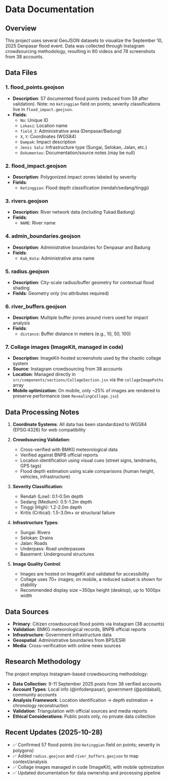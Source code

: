 # Data Documentation

## Overview
This project uses several GeoJSON datasets to visualize the September 10, 2025 Denpasar flood event. Data was collected through Instagram crowdsourcing methodology, resulting in 80 videos and 78 screenshots from 38 accounts.

## Data Files

### 1. flood_points.geojson
- **Description**: 57 documented flood points (reduced from 59 after validation). Note: no `Ketinggian` field on points; severity classifications live in `flood_impact.geojson`.
- **Fields**:
  - `No`: Unique ID
  - `Lokasi`: Location name
  - `field_3`: Administrative area (Denpasar/Badung)
  - `X`, `Y`: Coordinates (WGS84)
  - `Dampak`: Impact description
  - `Jenis Salu`: Infrastructure type (Sungai, Selokan, Jalan, etc.)
  - `Dokumentas`: Documentation/source notes (may be null)

### 2. flood_impact.geojson
- **Description**: Polygonized impact zones labeled by severity
- **Fields**:
  - `Ketinggian`: Flood depth classification (rendah/sedang/tinggi)

### 3. rivers.geojson
- **Description**: River network data (including Tukad Badung)
- **Fields**:
  - `NAME`: River name

### 4. admin_boundaries.geojson
- **Description**: Administrative boundaries for Denpasar and Badung
- **Fields**:
  - `Kab_Kota`: Administrative area name

### 5. radius.geojson
- **Description**: City-scale radius/buffer geometry for contextual flood shading
- **Fields**: Geometry only (no attributes required)

### 6. river_buffers.geojson
- **Description**: Multiple buffer zones around rivers used for impact analysis
- **Fields**:
  - `distance`: Buffer distance in meters (e.g., 10, 50, 100)

### 7. Collage images (ImageKit, managed in code)
- **Description**: ImageKit-hosted screenshots used by the chaotic collage system
- **Source**: Instagram crowdsourcing from 38 accounts
- **Location**: Managed directly in `src/components/sections/CollageSection.jsx` via the `collageImagePaths` array
- **Mobile optimization**: On mobile, only ~25% of images are rendered to preserve performance (see `RevealingCollage.jsx`)

## Data Processing Notes

1. **Coordinate Systems**: All data has been standardized to WGS84 (EPSG:4326) for web compatibility

2. **Crowdsourcing Validation**:
   - Cross-verified with BMKG meteorological data
   - Verified against BNPB official reports
   - Location identification using visual cues (street signs, landmarks, GPS tags)
   - Flood depth estimation using scale comparisons (human height, vehicles, infrastructure)

3. **Severity Classification**:
   - Rendah (Low): 0.1-0.5m depth
   - Sedang (Medium): 0.5-1.2m depth
   - Tinggi (High): 1.2-2.0m depth
   - Kritis (Critical): 1.5-3.0m+ or structural failure

4. **Infrastructure Types**:
   - Sungai: Rivers
   - Selokan: Drains
   - Jalan: Roads
   - Underpass: Road underpasses
   - Basement: Underground structures

5. **Image Quality Control**:
   - Images are hosted on ImageKit and validated for accessibility
   - Collage uses 70+ images; on mobile, a reduced subset is shown for stability
   - Recommended display size ~350px height (desktop), up to 1000px width

## Data Sources
- **Primary**: Citizen crowdsourced flood points via Instagram (38 accounts)
- **Validation**: BMKG meteorological records, BNPB official reports
- **Infrastructure**: Government infrastructure data
- **Geospatial**: Administrative boundaries from BPS/ESRI
- **Media**: Cross-verification with online news sources

## Research Methodology
The project employs Instagram-based crowdsourcing methodology:
- **Data Collection**: 9-11 September 2025 posts from 38 verified accounts
- **Account Types**: Local info (@infodenpasar), government (@poldabali), community accounts
- **Analysis Framework**: Location identification → depth estimation → chronology reconstruction
- **Validation**: Triangulation with official sources and media reports
- **Ethical Considerations**: Public posts only, no private data collection

## Recent Updates (2025-10-28)
- ✅ Confirmed 57 flood points (no `Ketinggian` field on points; severity in polygons)
- ✅ Added `radius.geojson` and `river_buffers.geojson` to map context/analysis
- ✅ Collage images managed in code (ImageKit), with mobile optimization
- ✅ Updated documentation for data ownership and processing pipeline